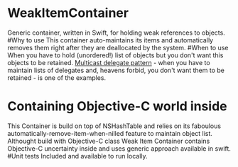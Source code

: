 # WeakItemContainer
Generic container, written in Swift, for holding weak references to objects. 
#Why to use
This container auto-maintains its items and automatically removes them right after they are deallocated by the system.
#When to use
When you have to hold (unordered!) list of objects but you don't want this objects to be retained. [Multicast delegate pattern](http://blog.scottlogic.com/2012/11/19/a-multicast-delegate-pattern-for-ios-controls.html) - when you have to maintain lists of delegates and, heavens forbid, you don't want them to be retained - is one of the examples. 
# Containing Objective-C world inside
This Container is build on top of NSHashTable and relies on its faboulous automatically-remove-item-when-nilled feature to maintain object list. Althought build with Objective-C class Weak Item Container contains Objective-C uncertainty inside and uses generic approach available in swift.
#Unit tests
Included and available to run locally.
